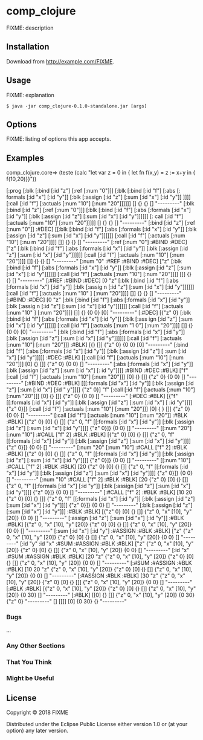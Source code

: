 # comp_clojure

FIXME: description

## Installation

Download from http://example.com/FIXME.

## Usage

FIXME: explanation

    $ java -jar comp_clojure-0.1.0-standalone.jar [args]

## Options

FIXME: listing of options this app accepts.

## Examples

comp_clojure.core=> (teste (calc "let var z = 0 
                                        in {
                                            let fn f(x,y) = 
                                                z := x+y 
                                            in {
                                                f(10,20)}}"))
                                                
[:prog [:blk [:bind [:id "z"] [:ref [:num "0"]]] [:blk [:bind [:id "f"] [:abs [:
formals [:id "x"] [:id "y"]] [:blk [:assign [:id "z"] [:sum [:id "x"] [:id "y"]]
]]]] [:call [:id "f"] [:actuals [:num "10"] [:num "20"]]]]]]
[]
{}
{}
[]
"---------"
[:blk [:bind [:id "z"] [:ref [:num "0"]]] [:blk [:bind [:id "f"] [:abs [:formals
 [:id "x"] [:id "y"]] [:blk [:assign [:id "z"] [:sum [:id "x"] [:id "y"]]]]]] [:
call [:id "f"] [:actuals [:num "10"] [:num "20"]]]]]
[]
{}
{}
[]
"---------"
[:bind [:id "z"] [:ref [:num "0"]] :#DEC]
[[:blk [:bind [:id "f"] [:abs [:formals [:id "x"] [:id "y"]] [:blk [:assign [:id
 "z"] [:sum [:id "x"] [:id "y"]]]]]] [:call [:id "f"] [:actuals [:num "10"] [:nu
m "20"]]]] []]
{}
{}
[]
"---------"
[:ref [:num "0"] :#BIND :#DEC]
["z" [:blk [:bind [:id "f"] [:abs [:formals [:id "x"] [:id "y"]] [:blk [:assign
[:id "z"] [:sum [:id "x"] [:id "y"]]]]]] [:call [:id "f"] [:actuals [:num "10"]
[:num "20"]]]] []]
{}
{}
[]
"---------"
[:num "0" :#REF :#BIND :#DEC]
["z" [:blk [:bind [:id "f"] [:abs [:formals [:id "x"] [:id "y"]] [:blk [:assign
[:id "z"] [:sum [:id "x"] [:id "y"]]]]]] [:call [:id "f"] [:actuals [:num "10"]
[:num "20"]]]] []]
{}
{}
[]
"---------"
[:#REF :#BIND :#DEC]
[0 "z" [:blk [:bind [:id "f"] [:abs [:formals [:id "x"] [:id "y"]] [:blk [:assig
n [:id "z"] [:sum [:id "x"] [:id "y"]]]]]] [:call [:id "f"] [:actuals [:num "10"
] [:num "20"]]]] []]
{}
{}
[]
"---------"
[:#BIND :#DEC]
[0 "z" [:blk [:bind [:id "f"] [:abs [:formals [:id "x"] [:id "y"]] [:blk [:assig
n [:id "z"] [:sum [:id "x"] [:id "y"]]]]]] [:call [:id "f"] [:actuals [:num "10"
] [:num "20"]]]] []]
{}
{0 0}
[0]
"---------"
[:#DEC]
[{"z" 0} [:blk [:bind [:id "f"] [:abs [:formals [:id "x"] [:id "y"]] [:blk [:ass
ign [:id "z"] [:sum [:id "x"] [:id "y"]]]]]] [:call [:id "f"] [:actuals [:num "1
0"] [:num "20"]]]] []]
{}
{0 0}
[0]
"---------"
[:blk [:bind [:id "f"] [:abs [:formals [:id "x"] [:id "y"]] [:blk [:assign [:id
"z"] [:sum [:id "x"] [:id "y"]]]]]] [:call [:id "f"] [:actuals [:num "10"] [:num
 "20"]]] :#BLK]
[{} []]
{"z" 0}
{0 0}
[0]
"---------"
[:bind [:id "f"] [:abs [:formals [:id "x"] [:id "y"]] [:blk [:assign [:id "z"] [
:sum [:id "x"] [:id "y"]]]]] :#DEC :#BLK]
[[:call [:id "f"] [:actuals [:num "10"] [:num "20"]]] [0] {} []]
{"z" 0}
{0 0}
[]
"---------"
[:abs [:formals [:id "x"] [:id "y"]] [:blk [:assign [:id "z"] [:sum [:id "x"] [:
id "y"]]]] :#BIND :#DEC :#BLK]
["f" [:call [:id "f"] [:actuals [:num "10"] [:num "20"]]] [0] {} []]
{"z" 0}
{0 0}
[]
"---------"
[:#BIND :#DEC :#BLK]
[[[:formals [:id "x"] [:id "y"]] [:blk [:assign [:id "z"] [:sum [:id "x"] [:id "
y"]]]] {"z" 0}] "f" [:call [:id "f"] [:actuals [:num "10"] [:num "20"]]] [0] {}
[]]
{"z" 0}
{0 0}
[]
"---------"
[:#DEC :#BLK]
[{"f" [[:formals [:id "x"] [:id "y"]] [:blk [:assign [:id "z"] [:sum [:id "x"] [
:id "y"]]]] {"z" 0}]} [:call [:id "f"] [:actuals [:num "10"] [:num "20"]]] [0] {
} []]
{"z" 0}
{0 0}
[]
"---------"
[:call [:id "f"] [:actuals [:num "10"] [:num "20"]] :#BLK :#BLK]
[{"z" 0} [0] {} []]
{"z" 0, "f" [[:formals [:id "x"] [:id "y"]] [:blk [:assign [:id "z"] [:sum [:id
"x"] [:id "y"]]]] {"z" 0}]}
{0 0}
[]
"---------"
[[:num "20"] [:num "10"] :#CALL ["f" 2] :#BLK :#BLK]
[{"z" 0} [0] {} []]
{"z" 0, "f" [[:formals [:id "x"] [:id "y"]] [:blk [:assign [:id "z"] [:sum [:id
"x"] [:id "y"]]]] {"z" 0}]}
{0 0}
[]
"---------"
[:num "20" [:num "10"] :#CALL ["f" 2] :#BLK :#BLK]
[{"z" 0} [0] {} []]
{"z" 0, "f" [[:formals [:id "x"] [:id "y"]] [:blk [:assign [:id "z"] [:sum [:id
"x"] [:id "y"]]]] {"z" 0}]}
{0 0}
[]
"---------"
[[:num "10"] :#CALL ["f" 2] :#BLK :#BLK]
[20 {"z" 0} [0] {} []]
{"z" 0, "f" [[:formals [:id "x"] [:id "y"]] [:blk [:assign [:id "z"] [:sum [:id
"x"] [:id "y"]]]] {"z" 0}]}
{0 0}
[]
"---------"
[:num "10" :#CALL ["f" 2] :#BLK :#BLK]
[20 {"z" 0} [0] {} []]
{"z" 0, "f" [[:formals [:id "x"] [:id "y"]] [:blk [:assign [:id "z"] [:sum [:id
"x"] [:id "y"]]]] {"z" 0}]}
{0 0}
[]
"---------"
[:#CALL ["f" 2] :#BLK :#BLK]
[10 20 {"z" 0} [0] {} []]
{"z" 0, "f" [[:formals [:id "x"] [:id "y"]] [:blk [:assign [:id "z"] [:sum [:id
"x"] [:id "y"]]]] {"z" 0}]}
{0 0}
[]
"---------"
[:blk [:assign [:id "z"] [:sum [:id "x"] [:id "y"]]] :#BLK :#BLK]
[{"z" 0} [0] {} []]
{"z" 0, "x" [10], "y" [20]}
{0 0}
[]
"---------"
[:assign [:id "z"] [:sum [:id "x"] [:id "y"]] :#BLK :#BLK]
[{"z" 0, "x" [10], "y" [20]} {"z" 0} [0] {} []]
{"z" 0, "x" [10], "y" [20]}
{0 0}
[]
"---------"
[:sum [:id "x"] [:id "y"] :#ASSIGN :#BLK :#BLK]
["z" {"z" 0, "x" [10], "y" [20]} {"z" 0} [0] {} []]
{"z" 0, "x" [10], "y" [20]}
{0 0}
[]
"---------"
[:id "y" :id "x" :#SUM :#ASSIGN :#BLK :#BLK]
["z" {"z" 0, "x" [10], "y" [20]} {"z" 0} [0] {} []]
{"z" 0, "x" [10], "y" [20]}
{0 0}
[]
"---------"
[:id "x" :#SUM :#ASSIGN :#BLK :#BLK]
[20 "z" {"z" 0, "x" [10], "y" [20]} {"z" 0} [0] {} []]
{"z" 0, "x" [10], "y" [20]}
{0 0}
[]
"---------"
[:#SUM :#ASSIGN :#BLK :#BLK]
[10 20 "z" {"z" 0, "x" [10], "y" [20]} {"z" 0} [0] {} []]
{"z" 0, "x" [10], "y" [20]}
{0 0}
[]
"---------"
[:#ASSIGN :#BLK :#BLK]
[30 "z" {"z" 0, "x" [10], "y" [20]} {"z" 0} [0] {} []]
{"z" 0, "x" [10], "y" [20]}
{0 0}
[]
"---------"
[:#BLK :#BLK]
[{"z" 0, "x" [10], "y" [20]} {"z" 0} [0] {} []]
{"z" 0, "x" [10], "y" [20]}
{0 30}
[]
"---------"
[:#BLK]
[[0] {} []]
{"z" 0, "x" [10], "y" [20]}
{0 30}
{"z" 0}
"---------"
[]
[[]]
[0]
{0 30}
{}
"---------"

### Bugs

...

### Any Other Sections
### That You Think
### Might be Useful

## License

Copyright © 2018 FIXME

Distributed under the Eclipse Public License either version 1.0 or (at
your option) any later version.
